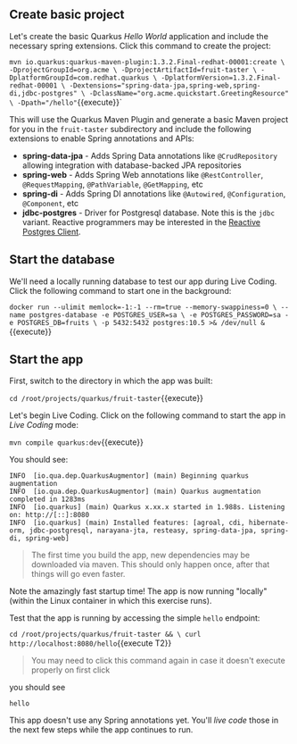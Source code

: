 ## Create basic project

Let's create the basic Quarkus _Hello World_ application and include the necessary spring extensions. Click this command to create the project:

`mvn io.quarkus:quarkus-maven-plugin:1.3.2.Final-redhat-00001:create \
    -DprojectGroupId=org.acme \
    -DprojectArtifactId=fruit-taster \
    -DplatformGroupId=com.redhat.quarkus \
    -DplatformVersion=1.3.2.Final-redhat-00001 \
    -Dextensions="spring-data-jpa,spring-web,spring-di,jdbc-postgres" \
    -DclassName="org.acme.quickstart.GreetingResource" \
    -Dpath="/hello"`{{execute}}`

This will use the Quarkus Maven Plugin and generate a basic Maven project for you in the `fruit-taster` subdirectory and include the following extensions to enable Spring annotations and APIs:

* **spring-data-jpa** - Adds Spring Data annotations like `@CrudRepository` allowing integration with database-backed JPA repositories
* **spring-web** - Adds Spring Web annotations like `@RestController`, `@RequestMapping`, `@PathVariable`, `@GetMapping`, etc
* **spring-di** - Adds Spring DI annotations like `@Autowired`, `@Configuration`, `@Component`, etc
* **jdbc-postgres** - Driver for Postgresql database. Note this is the `jdbc` variant. Reactive programmers may be interested in the [Reactive Postgres Client](https://quarkus.io/guides/reactive-postgres-client).

## Start the database

We'll need a locally running database to test our app during Live Coding. Click the following command to start one in the background:

`docker run --ulimit memlock=-1:-1 --rm=true --memory-swappiness=0 \
    --name postgres-database -e POSTGRES_USER=sa \
    -e POSTGRES_PASSWORD=sa -e POSTGRES_DB=fruits \
    -p 5432:5432 postgres:10.5 >& /dev/null &`{{execute}}

## Start the app

First, switch to the directory in which the app was built:

`cd /root/projects/quarkus/fruit-taster`{{execute}}

Let's begin Live Coding. Click on the following command to start the app in _Live Coding_ mode:

`mvn compile quarkus:dev`{{execute}}

You should see:

```console
INFO  [io.qua.dep.QuarkusAugmentor] (main) Beginning quarkus augmentation
INFO  [io.qua.dep.QuarkusAugmentor] (main) Quarkus augmentation completed in 1283ms
INFO  [io.quarkus] (main) Quarkus x.xx.x started in 1.988s. Listening on: http://[::]:8080
INFO  [io.quarkus] (main) Installed features: [agroal, cdi, hibernate-orm, jdbc-postgresql, narayana-jta, resteasy, spring-data-jpa, spring-di, spring-web]
```
> The first time you build the app, new dependencies may be downloaded via maven. This should only happen once, after that things will go even faster.

Note the amazingly fast startup time! The app is now running "locally" (within the Linux container in which this exercise runs).

Test that the app is running by accessing the simple `hello` endpoint:

`cd /root/projects/quarkus/fruit-taster && \
  curl http://localhost:8080/hello`{{execute T2}}

> You may need to click this command again in case it doesn't execute properly on first click

you should see

```console
hello
```

This app doesn't use any Spring annotations yet. You'll _live code_ those in the next few steps while the app continues to run.